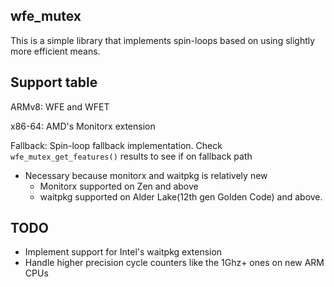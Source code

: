 ## wfe_mutex

This is a simple library that implements spin-loops based on using slightly more efficient means.

## Support table

ARMv8: WFE and WFET

x86-64: AMD's Monitorx extension

Fallback: Spin-loop fallback implementation. Check `wfe_mutex_get_features()` results to see if on fallback path
  - Necessary because monitorx and waitpkg is relatively new
	- Monitorx supported on Zen and above
	- waitpkg supported on Alder Lake(12th gen Golden Code) and above.

## TODO
- Implement support for Intel's waitpkg extension
- Handle higher precision cycle counters like the 1Ghz+ ones on new ARM CPUs
